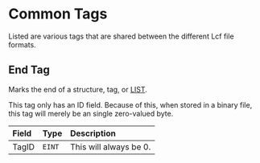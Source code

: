 # Common Tags
Listed are various tags that are shared between the different Lcf file formats.

## End Tag
Marks the end of a structure, tag, or [LIST](types.md#list-type).

This tag only has an ID field. Because of this, when stored in a binary file,
this tag will merely be an single zero-valued byte.

| Field | Type   | Description            |
|:------|:-------|:-----------------------|
| TagID | `EINT` | This will always be 0. |
